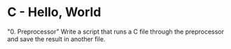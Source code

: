 # C - Hello, World


"0. Preprocessor"
Write a script that runs a C file through the preprocessor and save the result in another file.